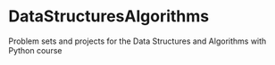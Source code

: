 # DataStructuresAlgorithms
Problem sets and projects for the Data Structures and Algorithms with Python course 
